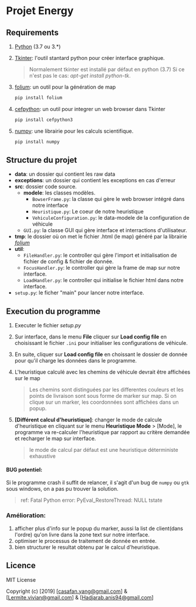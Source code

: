 # Projet Energy

## Requirements
1. [Python](https://www.python.org/downloads/) (3.7 ou 3.*)

1. [Tkinter](https://docs.python.org/fr/3.7/library/tk.html): l'outil stantard python pour créer interface graphique.
    > Normalement tkinter est installé par défaut en python (3.7) Si ce n'est pas le cas: *apt-get install python-tk*.

1. [folium](https://python-visualization.github.io/folium/): un outil pour la génération de map
    ````bash
    pip install folium
    ````
1. [cefpython](https://github.com/cztomczak/cefpython): un outil pour integrer un web browser dans Tkinter
    ````bash
    pip install cefpython3
    ````
1. [numpy](https://www.numpy.org/): une librairie pour les calculs scientifique.
    ````bash
    pip install numpy
    ````
## Structure du projet
- **data**: un dossier qui contient les raw data
- **exceptions**: un dossier qui contient les exceptions en cas d'erreur
- **src**: dossier code source.
    - **modele**: les classes modèles.
        - `BowserFrame.py`: la classe qui gère le web browser intégré dans notre interface
        - `Heuristique.py`: Le coeur de notre heuristique
        - `VehiculeConfiguration.py`: le data-modele de la configuration de véhicule
    - `GUI.py`: la classe GUI qui gère interface et interractions d'utilisateur.
- **tmp**: le dossier où on met le fichier .html (le map) généré par la librairie [*folium*](https://python-visualization.github.io/folium/)
- **util**:
    - `FileHandler.py`: le controller qui gère l'import et initialisation de fichier de config & fichier de donnée. 
    - `FocusHandler.py`: le controller qui gère la frame de map sur notre interface.
    - `LoadHandler.py`: le controller qui initialise le fichier html dans notre interface.
- `setup.py`: le ficher "main" pour lancer notre interface.

## Execution du programme
1. Executer le fichier *setup.py*
2. Sur interface, dans le menu **File** cliquer sur **Load config file** en choisissant le fichier `.ini` pour initialiser les configurations de véhicule.
3. En suite, cliquer sur **Load config file** en choissant le dossier de donnée pour qu'il charge les données dans le programme.
4. L'heuristique calculé avec les chemins de véhicule devrait être affichées sur le map
    > Les chemins sont distinguées par les differentes couleurs et les points de livraison sont sous forme de marker sur map. Si on clique sur un marker, les coordonnées sont affichées dans un popup. 
5. **[Différent calcul d'heuristique]**: changer le mode de calcule d'heuristique en cliquant sur le menu **Heuristique Mode** > [Mode], le programme va re-calculer l'heuristique par rapport au critère demandée et recharger le map sur interface.
    
    >le mode de calcul par défaut est une heuristique déterministe exhaustive 
    
#### BUG potentiel:
Si le programme crash il suffit de relancer, il s'agit d'un bug de `numpy` ou `gtk` sous windows, on a pas pu trouver la solution.
>ref: Fatal Python error: PyEval_RestoreThread: NULL tstate

### Amélioration:
1. afficher plus d'info sur le popup du marker, aussi la list de client(dans l'ordre) qu'on livre dans la zone text sur notre interface.
2. optimiser le processus de traitement de donnée en entrée.
3. bien structurer le resultat obtenu par le calcul d'heuristique.

## Licence
MIT License

Copyright (c) [2019] [casafan.yang@gmail.com] & [Lermite.vivian@gmail.com] & [Hadjarab.anis94@gmail.com]

